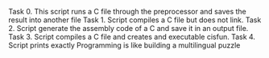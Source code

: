 Task 0. This script runs a C file through the preprocessor and saves the result into another file
Task 1. Script compiles a C file but does not link.
Task 2. Script generate the assembly code of a C and save it in an output file.
Task 3. Script compiles a C file and creates and executable cisfun.
Task 4. Script prints exactly Programming is like building a multilingual puzzle

